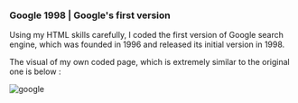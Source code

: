 ### Google 1998 | Google's first version
Using my HTML skills carefully, I coded the first version of Google search engine, which was founded in 1996 and released its initial version in 1998.

The visual of my own coded page, which is extremely similar to the original one is below :

![google](https://github.com/kubrayesilkaya/Patika.dev-Frontend-Web-Development/assets/93487264/deef9b14-e9f2-4ab1-ba61-f01ff24c090c)
